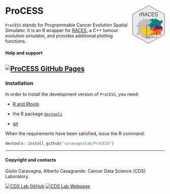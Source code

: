 
# ProCESS <a href="caravagnalab.github.io/ProCESS"><img src="man/figures/logo.png" align="right" height="120" alt="" /></a>

<!-- badges: start -->
<!--
[![R-CMD-check](https://github.com/caravagnalab/ProCESS/workflows/R-CMD-check/badge.svg)](https://github.com/caravagnalab/ProCESS/actions)
[![pkgdown](https://github.com/caravagnalab/ProCESS/actions/workflows/pkgdown.yaml/badge.svg)](https://github.com/caravagnalab/ProCESS/actions/workflows/pkgdown.yaml)
-->
<!-- badges: end -->

`ProCESS` stands for Programmable Cancer Evolution Spatial Simulator.
It is an R wrapper for
[RACES](https://github.com/albertocasagrande/RACES), a C++ tumour
evolution simulator, and provides additional plotting functions. 

#### Help and support

## [![ProCESS GitHub Pages](https://img.shields.io/badge/GitHub%20Pages-https://caravagnalab.github.io/ProCESS/-yellow.svg)](https://caravagnalab.github.io/ProCESS/)

### Installation

In order to install the development version of `ProCESS`, you need:

* [R and Rtools](https://cran.r-project.org)

* the R package [`devtools`](https://devtools.r-lib.org)

* [git](https://git-scm.com/downloads)

When the requirements have been satisfied, issue the R command:

``` r
devtools::install_github("caravagnalab/ProCESS")
```


------------------------------------------------------------------------

#### Copyright and contacts

Giulio Caravagna, Alberto Casagrande. Cancer Data Science (CDS)
Laboratory.

[![CDS Lab GitHub](https://img.shields.io/badge/CDS%20Lab%20Github-caravagnalab-seagreen.svg)](https://github.com/caravagnalab)
[![CDS Lab Webpage](https://img.shields.io/badge/CDS%20Lab%20webpage-https://www.caravagnalab.org/-red.svg)](https://www.caravagnalab.org/)
